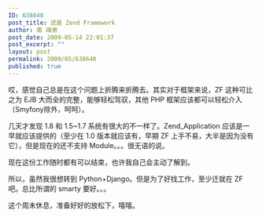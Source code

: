 ```yaml
---
ID: 638640
post_title: 还是 Zend Framework
author: 南 靖男
post_date: 2009-05-14 22:01:37
post_excerpt: ""
layout: post
permalink: 2009/05/638640
published: true
---
```

<p>哎，感觉自己总是在这个问题上折腾来折腾去。其实对于框架来说，ZF 这种可比之为 EJB 大而全的完整，能够轻松驾驭，其他 PHP 框架应该都可以轻松介入（Smyfony除外，呵呵）。</p>  <p>几天才发现 1.8 和 1.5~1.7 系统有很大的不一样了。Zend_Application 应该是一早就应该提供的（至少在 1.0 版本就应该有，早期 ZF 上手不易，大半是因为没有它），但是现在的还不支持 Module。。。很无语的说。</p>  <p>现在这份工作随时都有可以结束，也许我自己会主动了解到。</p>  <p>所以，虽然我很想转到 Python+Django。但是为了好找工作，至少迁就在 ZF 吧。总比所谓的 smarty 要好。。。</p>  <p>这个周末休息，准备好好的放松下，嘻嘻。</p>